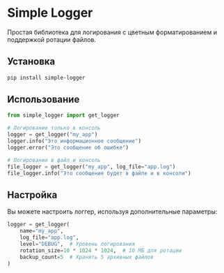 # Simple Logger

Простая библиотека для логирования с цветным форматированием и поддержкой ротации файлов.

## Установка

```bash
pip install simple-logger
```

## Использование

```python
from simple_logger import get_logger

# Логирование только в консоль
logger = get_logger("my_app")
logger.info("Это информационное сообщение")
logger.error("Это сообщение об ошибке")

# Логирование в файл и консоль
file_logger = get_logger("my_app", log_file="app.log")
file_logger.info("Это сообщение будет в файле и в консоли")
```

## Настройка

Вы можете настроить логгер, используя дополнительные параметры:

```python
logger = get_logger(
    name="my_app", 
    log_file="app.log",
    level="DEBUG",  # Уровень логирования
    rotation_size=10 * 1024 * 1024,  # 10 МБ для ротации
    backup_count=5  # Хранить 5 архивных файлов
)
```